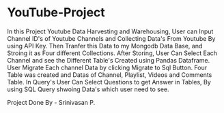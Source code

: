 # YouTube-Project
In this Project Youtube Data Harvesting and Warehousing, User can Input Channel ID's of Youtube Channels and Collecting Data's From Youtube By using API Key.
Then Tranfer this Data to my Mongodb Data Base, and Stroing it as Four different Collections.
After Storing, User Can Select Each Channel and see the Different Table's Created using Pandas Dataframe.
User Migrate Each channel Data by clicking Migrate to Sql Button. Four Table was created and Datas of Channel, Playlist, Videos and Comments Table.
In Query's User Can Select Questions to get Answer in Tables, By using SQL Query shwoing Data's which user need to see.

Project Done By - Srinivasan P. 
